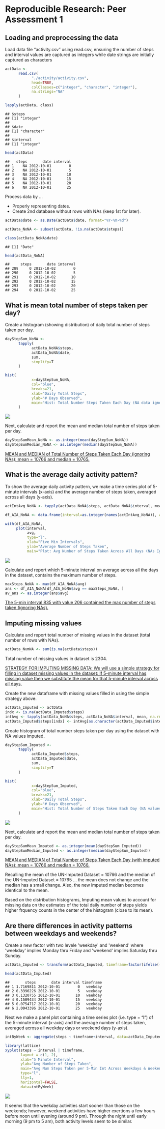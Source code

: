 # Reproducible Research: Peer Assessment 1


## Loading and preprocessing the data

Load data file “activity.csv” using read.csv, ensuring the number of steps and interval values are captured as integers while date strings are initially captured as characters


```r
actData <-
      read.csv(
            "./activity/activity.csv",
            head=TRUE,
            colClasses=c("integer", "character", "integer"),
            na.strings="NA"
      )

lapply(actData, class)
```

```
## $steps
## [1] "integer"
## 
## $date
## [1] "character"
## 
## $interval
## [1] "integer"
```

```r
head(actData)
```

```
##   steps       date interval
## 1    NA 2012-10-01        0
## 2    NA 2012-10-01        5
## 3    NA 2012-10-01       10
## 4    NA 2012-10-01       15
## 5    NA 2012-10-01       20
## 6    NA 2012-10-01       25
```

Process data by ...
- Properly representing dates.
- Create 2nd database without rows with NAs (keep 1st for later).


```r
actData$date <- as.Date(actData$date, format="%Y-%m-%d")

actData_NoNA <- subset(actData, !is.na(actData$steps))

class(actData_NoNA$date)
```

```
## [1] "Date"
```

```r
head(actData_NoNA)
```

```
##     steps       date interval
## 289     0 2012-10-02        0
## 290     0 2012-10-02        5
## 291     0 2012-10-02       10
## 292     0 2012-10-02       15
## 293     0 2012-10-02       20
## 294     0 2012-10-02       25
```
## What is mean total number of steps taken per day?

Create a histogram (showing distribution) of daily total number of steps taken per day.


```r
dayStepSum_NoNA <-
      tapply(
            actData_NoNA$steps,
            actData_NoNA$date,
            sum,
            simplify=T
      )

hist(
            x=dayStepSum_NoNA,
            col="blue",
            breaks=21,
            xlab="Daily Total Steps",
            ylab="# Days Observed",
            main="Hist: Total Number Steps Taken Each Day (NA data ignored)"
      )
```

![](PA1_template_files/figure-html/unnamed-chunk-3-1.png) 

Next, calculate and report the mean and median total number of steps taken per day.


```r
dayStepSumMean_NoNA <- as.integer(mean(dayStepSum_NoNA))
dayStepSumMedian_NoNA <- as.integer(median(dayStepSum_NoNA))
```

<u>MEAN and MEDIAN of Total Number of Steps Taken Each Day (ignoring NAs):  mean = 10766 and median = 10765.</u>

## What is the average daily activity pattern?

To show the average daily activity pattern, we make a time series plot of 5-minute intervals (x-axis) and the average number of steps taken, averaged across all days (y-axis).


```r
actIntAvg_NoNA <- tapply(actData_NoNA$steps, actData_NoNA$interval, mean, na.rm=TRUE, simplify=T)

df_AIA_NoNA <- data.frame(interval=as.integer(names(actIntAvg_NoNA)), avg=actIntAvg_NoNA)

with(df_AIA_NoNA,
     plot(interval,
          avg,
          type="l",
          xlab="Five Min Intervals",
          ylab="Average Number of Steps Taken",
          main="Plot: Avg Number of Steps Taken Across All Days (NAs Ignored)"))
```

![](PA1_template_files/figure-html/unnamed-chunk-5-1.png) 

Calculate and report which 5-minute interval on average across all the days in the dataset, contains the maximum number of steps.


```r
maxSteps_NoNA <- max(df_AIA_NoNA$avg)
ans <- df_AIA_NoNA[df_AIA_NoNA$avg == maxSteps_NoNA, ]
av_ans <- as.integer(ans$avg)
```

<u>The 5-min interval 835 with value 206 contained the max number of steps taken (ignoring NAs).</u>

## Imputing missing values

Calculate and report total number of missing values in the dataset (total number of rows with NAs).


```r
actData_NumNA <- sum(is.na(actData$steps))
```

Total number of missing values in dataset is 2304.

<u>STRATEGY FOR IMPUTING MISSING DATA: We will use a simple strategy for filling in dataset missing values in the dataset: If 5-minute interval has missing value then we substitute the mean for that 5-minute interval across all days.</u>

Create the new dataframe with missing values filled in using the simple strategy above.


```r
actData_Imputed <- actData
indx <- is.na(actData_Imputed$steps)
intAvg <- tapply(actData_NoNA$steps, actData_NoNA$interval, mean, na.rm=TRUE, simplify=T)
actData_Imputed$steps[indx] <- intAvg[as.character(actData_Imputed$interval[indx])]
```

Create histogram of total number steps taken per day using the dataset with NA values imputed.


```r
dayStepSum_Imputed <-
      tapply(
            actData_Imputed$steps,
            actData_Imputed$date,
            sum,
            simplify=T
      )

hist(
            x=dayStepSum_Imputed,
            col="blue",
            breaks=21,
            xlab="Daily Total Steps",
            ylab="# Days Observed",
            main="Hist: Total Number of Steps Taken Each Day (NA values imputed)"
      )
```

![](PA1_template_files/figure-html/unnamed-chunk-9-1.png) 

Next, calculate and report the mean and median total number of steps taken per day.


```r
dayStepSumMean_Imputed <- as.integer(mean(dayStepSum_Imputed))
dayStepSumMedian_Imputed <- as.integer(median(dayStepSum_Imputed))
```

<u>MEAN and MEDIAN of Total Number of Steps Taken Each Day (with imputed NAs):  mean = 10766 and median = 10766.</u>

Recalling the mean of the UN-Imputed Dataset = 10766 and the median of the UN-Imputed Dataset = 10765 ... the mean does not change and the median has a small change. Also, the new imputed median becomes identical to the mean.

Based on the distribution histograms, Imputing mean values to account for missing data on the estimates of the total daily number of steps yields higher frquency counts in the center of the histogram (close to its mean).


## Are there differences in activity patterns between weekdays and weekends?

Create a new factor with two levele 'weekday' and 'weekend' where 'weekday' implies Monday thru Friday and 'weekend' implies Saturday thru Sunday.


```r
actData_Imputed <- transform(actData_Imputed, timeframe=factor(ifelse((weekdays(date) %in% c("Saturday", "Sunday")), "weekend", "weekday")))

head(actData_Imputed)
```

```
##       steps       date interval timeframe
## 1 1.7169811 2012-10-01        0   weekday
## 2 0.3396226 2012-10-01        5   weekday
## 3 0.1320755 2012-10-01       10   weekday
## 4 0.1509434 2012-10-01       15   weekday
## 5 0.0754717 2012-10-01       20   weekday
## 6 2.0943396 2012-10-01       25   weekday
```

Next we make a panel plot containing a time series plot (i.e. type = “l”) of the 5-minute interval (x-axis) and the average number of steps taken, averaged across all weekday days or weekend days (y-axis).


```r
intByWeek <- aggregate(steps ~ timeframe+interval, data=actData_Imputed, FUN=mean)

library(lattice)
xyplot(steps ~ interval | timeframe,
       layout = c(1, 2),
       xlab="5 Minute Interval",
       ylab="Avg Number of Steps Taken",
       main="Avg Num Steps Taken per 5-Min Int Across Weekdays & Weekends",
       type="l",
       lty=1,
       horizontal=FALSE,
       data=intByWeek)
```

![](PA1_template_files/figure-html/unnamed-chunk-12-1.png) 

It seems that the weekday activities start sooner than those on the weekends; however, weekend activities have higher exertions a few hours before noon until evening (around 9 pm).  Through the night until early morning (9 pm to 5 am), both activity levels seem to be similar.

